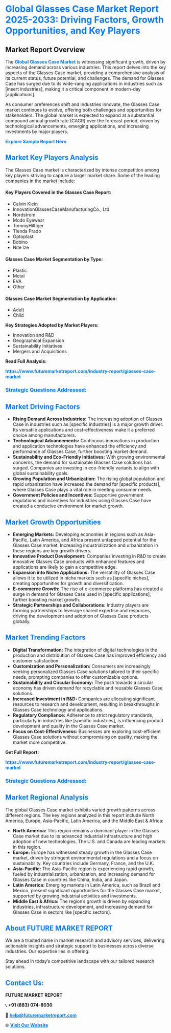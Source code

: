 <h1 style="color: #007BFF;">Global Glasses Case Market Report 2025-2033: Driving Factors, Growth Opportunities, and Key Players</h1>

<section id="overview">
<h2>Market Report Overview</h2>
<p>The <a href="https://www.futuremarketreport.com/industry-report/glasses-case-market" style="color: #007BFF; text-decoration: none;"><strong>Global Glasses Case Market</strong></a> is witnessing significant growth, driven by increasing demand across various industries. This report delves into the key aspects of the Glasses Case market, providing a comprehensive analysis of its current status, future potential, and challenges. The demand for Glasses Case has surged due to its wide-ranging applications in industries such as [insert industries], making it a critical component in modern-day [applications].</p>
<p>As consumer preferences shift and industries innovate, the Glasses Case market continues to evolve, offering both challenges and opportunities for stakeholders. The global market is expected to expand at a substantial compound annual growth rate (CAGR) over the forecast period, driven by technological advancements, emerging applications, and increasing investments by major players.</p>
</section>

<section id="overview">
<p><a href="https://www.futuremarketreport.com/request-sample/reportId=46131" style="color: #007BFF; text-decoration: none;"><strong>Explore Sample Report Here</strong></a></p>
</section>

<section id="key-players">
<h2 style="color: #007BFF;">Market Key Players Analysis</h2>
<p>The Glasses Case market is characterized by intense competition among key players striving to capture a larger market share. Some of the leading companies in the market include:</p>
<h4>Key Players Covered in the Glasses Case Report:</h4>
<ul><li>Calvin Klein</li><li>InnovationGlassesCaseManufacturingCo., Ltd.</li><li>Nordstrom</li><li>Modo Eyewear</li><li>TommyHilfiger</li><li>Tienda Prado</li><li>Optoplast</li><li>Bobino</li><li>Nite Ize</li></ul>
<h4>Glasses Case Market Segmentation by Type:</h4>
<ul><li>Plastic</li><li>Metal</li><li>EVA</li><li>Other</li></ul>

<h4>Glasses Case Market Segmentation by Application:</h4>
<ul><li>Adult</li><li>Child</li></ul>
<p><strong>Key Strategies Adopted by Market Players:</strong></p>
<ul>
<li>Innovation and R&D</li>
<li>Geographical Expansion</li>
<li>Sustainability Initiatives</li>
<li>Mergers and Acquisitions</li>
</ul>
</section>

<section>
<p><strong>Read Full Analysis: </strong></p><a href="https://www.futuremarketreport.com/industry-report/glasses-case-market" style="color: #007BFF; text-decoration: none;"><strong>https://www.futuremarketreport.com/industry-report/glasses-case-market</strong></a>
<h3 style="color: #007BFF;">Strategic Questions Addressed:</h3>
</section>

<section id="driving-factors">
<h2 style="color: #007BFF;">Market Driving Factors</h2>
<ul>
<li><strong>Rising Demand Across Industries:</strong> The increasing adoption of Glasses Case in industries such as [specific industries] is a major growth driver. Its versatile applications and cost-effectiveness make it a preferred choice among manufacturers.</li>
<li><strong>Technological Advancements:</strong> Continuous innovations in production and application technologies have enhanced the efficiency and performance of Glasses Case, further boosting market demand.</li>
<li><strong>Sustainability and Eco-Friendly Initiatives:</strong> With growing environmental concerns, the demand for sustainable Glasses Case solutions has surged. Companies are investing in eco-friendly variants to align with global sustainability goals.</li>
<li><strong>Growing Population and Urbanization:</strong> The rising global population and rapid urbanization have increased the demand for [specific products], where Glasses Case plays a vital role in meeting consumer needs.</li>
<li><strong>Government Policies and Incentives:</strong> Supportive government regulations and incentives for industries using Glasses Case have created a conducive environment for market growth.</li>
</ul>
</section>

<section id="growth-opportunities">
<h2 style="color: #007BFF;">Market Growth Opportunities</h2>
<ul>
<li><strong>Emerging Markets:</strong> Developing economies in regions such as Asia-Pacific, Latin America, and Africa present untapped potential for the Glasses Case market. Increasing industrialization and urbanization in these regions are key growth drivers.</li>
<li><strong>Innovative Product Development:</strong> Companies investing in R&D to create innovative Glasses Case products with enhanced features and applications are likely to gain a competitive edge.</li>
<li><strong>Expansion into Niche Applications:</strong> The versatility of Glasses Case allows it to be utilized in niche markets such as [specific niches], creating opportunities for growth and diversification.</li>
<li><strong>E-commerce Growth:</strong> The rise of e-commerce platforms has created a surge in demand for Glasses Case used in [specific applications], further boosting market growth.</li>
<li><strong>Strategic Partnerships and Collaborations:</strong> Industry players are forming partnerships to leverage shared expertise and resources, driving the development and adoption of Glasses Case products globally.</li>
</ul>
</section>

<section id="trending-factors">
<h2 style="color: #007BFF;">Market Trending Factors</h2>
<ul>
<li><strong>Digital Transformation:</strong> The integration of digital technologies in the production and distribution of Glasses Case has improved efficiency and customer satisfaction.</li>
<li><strong>Customization and Personalization:</strong> Consumers are increasingly seeking personalized Glasses Case solutions tailored to their specific needs, prompting companies to offer customizable options.</li>
<li><strong>Sustainability and Circular Economy:</strong> The push towards a circular economy has driven demand for recyclable and reusable Glasses Case solutions.</li>
<li><strong>Increased Investment in R&D:</strong> Companies are allocating significant resources to research and development, resulting in breakthroughs in Glasses Case technology and applications.</li>
<li><strong>Regulatory Compliance:</strong> Adherence to strict regulatory standards, particularly in industries like [specific industries], is influencing product development and quality in the Glasses Case market.</li>
<li><strong>Focus on Cost-Effectiveness:</strong> Businesses are exploring cost-efficient Glasses Case solutions without compromising on quality, making the market more competitive.</li>
</ul>
</section>

<section>
<p><strong>Get Full Report: </strong></p><a href="https://www.futuremarketreport.com/industry-report/glasses-case-market" style="color: #007BFF; text-decoration: none;"><strong>https://www.futuremarketreport.com/industry-report/glasses-case-market</strong></a>
<h3 style="color: #007BFF;">Strategic Questions Addressed:</h3>
</section>


<section id="regional-analysis">
<h2 style="color: #007BFF;">Market Regional Analysis</h2>
<p>The global Glasses Case market exhibits varied growth patterns across different regions. The key regions analyzed in this report include North America, Europe, Asia-Pacific, Latin America, and the Middle East & Africa:</p>
<ul>
<li><strong>North America:</strong> This region remains a dominant player in the Glasses Case market due to its advanced industrial infrastructure and high adoption of new technologies. The U.S. and Canada are leading markets in this region.</li>
<li><strong>Europe:</strong> Europe has witnessed steady growth in the Glasses Case market, driven by stringent environmental regulations and a focus on sustainability. Key countries include Germany, France, and the U.K.</li>
<li><strong>Asia-Pacific:</strong> The Asia-Pacific region is experiencing rapid growth, fueled by industrialization, urbanization, and increasing demand for Glasses Case in countries like China, India, and Japan.</li>
<li><strong>Latin America:</strong> Emerging markets in Latin America, such as Brazil and Mexico, present significant opportunities for the Glasses Case market, supported by growing industrial activities and investments.</li>
<li><strong>Middle East & Africa:</strong> The region’s growth is driven by expanding industries, infrastructure development, and increasing demand for Glasses Case in sectors like [specific sectors].</li>
</ul>
</section>

<footer>
<h2 style="color: #007BFF;">About FUTURE MARKET REPORT</h2>
<p>We are a trusted name in market research and advisory services, delivering actionable insights and strategic support to businesses across diverse industries. Our expertise lies in offering:</p>

<p>Stay ahead in today’s competitive landscape with our tailored research solutions.</p>

<h2 style="color: #007BFF;">Contact Us:</h2>
<p><strong>FUTURE MARKET REPORT</strong></p>
<p>📞 <strong>+91 (883) 074-8030</strong></p>
<p>📧 <strong><a href="mailto:help@futuremarketreport.com" style="color: #007BFF;">help@futuremarketreport.com</a></strong></p>
<p>🌐 <strong><a href="https://www.futuremarketreport.com/" style="color: #007BFF;">Visit Our Website</a></strong></p>
</footer>